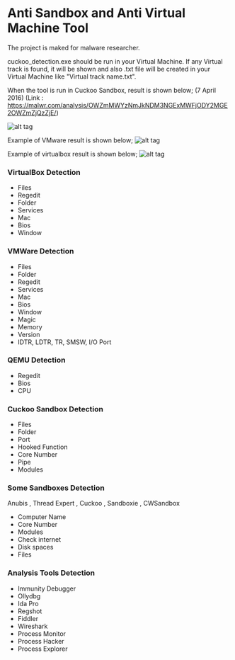 # Anti Sandbox and Anti Virtual Machine Tool

The project is maked for malware researcher. 

cuckoo_detection.exe should be run in your Virtual Machine. If any Virtual track is found, it will be shown and also .txt file will be created in your Virtual Machine like "Virtual track name.txt".

When the tool is run in Cuckoo Sandbox, result is shown below; (7 April 2016) 
(Link : https://malwr.com/analysis/OWZmMWYzNmJkNDM3NGExMWFjODY2MGE2OWZmZjQzZjE/) 

![alt tag](https://github.com/AlicanAkyol/sems/blob/master/cuckooResult.png)

Example of VMware result is shown below;
![alt tag](https://github.com/AlicanAkyol/sems/blob/master/vmware_normal.png)

Example of virtualbox result is shown below;
![alt tag](https://github.com/AlicanAkyol/sems/blob/master/Sanalla%C5%9Ft%C4%B1rmaOrtam%C4%B1TespitArac%C4%B1-2.png)


### VirtualBox Detection
  - Files
  - Regedit
  - Folder
  - Services
  - Mac
  - Bios
  - Window

### VMWare Detection
  - Files
  - Folder
  - Regedit
  - Services
  - Mac
  - Bios
  - Window
  - Magic
  - Memory
  - Version
  - IDTR, LDTR, TR, SMSW, I/O Port

### QEMU Detection
  - Regedit
  - Bios
  - CPU

### Cuckoo Sandbox Detection
  - Files
  - Folder
  - Port
  - Hooked Function
  - Core Number
  - Pipe
  - Modules

### Some Sandboxes Detection
Anubis , Thread Expert , Cuckoo , Sandboxie , CWSandbox
  - Computer Name
  - Core Number
  - Modules
  - Check internet
  - Disk spaces
  - Files

### Analysis Tools Detection
  - Immunity Debugger
  - Ollydbg
  - Ida Pro
  - Regshot
  - Fiddler
  - Wireshark
  - Process Monitor
  - Process Hacker
  - Process Explorer
